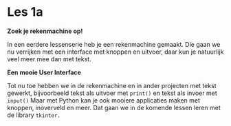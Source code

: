 # Les 1a

**Zoek je rekenmachine op!**

In een eerdere lessenserie heb je een rekenmachine gemaakt. Die gaan we nu verrijken met een interface met knoppen en uitvoer, daar kun je natuurlijk veel meer mee dan met tekst.

**Een mooie User Interface**

Tot nu toe hebben we in de rekenmachine en in ander projecten met tekst gewerkt, bijvoorbeeld tekst als uitvoer met `print()` en tekst als invoer met `input()` Maar met Python kan je ook mooiere applicaties maken met knoppen, inoverveld en meer. Dat gaan we in de komende lessen leren met de library `tkinter.`





